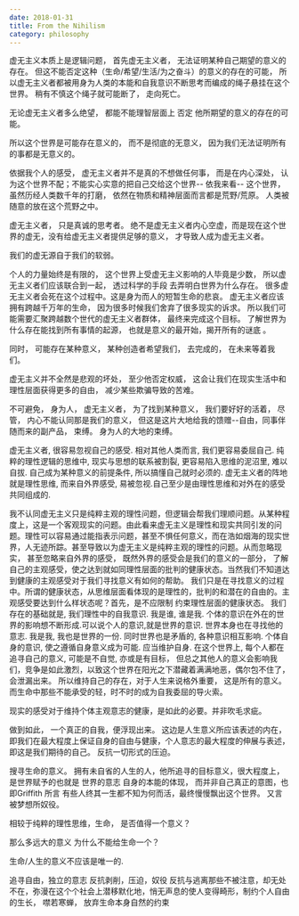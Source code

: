 ```yaml
---
date: 2018-01-31
title: From the Nihilism
category: philosophy
---
```


虚无主义本质上是逻辑问题， 首先虚无主义者， 无法证明某种自己期望的意义的存在。 但这不能否定这种（生命/希望/生活/为之奋斗）的意义的存在的可能， 所以虚无主义者都被用身为人类的本能和自我意识不断思考而编成的绳子悬挂在这个世界。 稍有不慎这个绳子就可能断了， 走向死亡。

无论虚无主义者多么绝望， 都能不能理智层面上 否定 他所期望的意义的存在的可能。

所以这个世界是可能存在意义的， 而不是彻底的无意义， 因为我们无法证明所有的事都是无意义的。  

依据我个人的感受， 虚无主义者并不是真的不想做任何事， 而是在内心深处， 认为这个世界不配；不能实心实意的把自己交给这个世界-- 依我来看-- 这个世界， 虽然历经人类数千年的打磨， 依然在物质和精神层面而言都是荒野/荒原。 人类被随意的放在这个荒野之中。

虚无主义者， 只是真诚的思考者。 绝不是虚无主义者内心空虚，而是现在这个世界的虚无，没有给虚无主义者提供足够的意义， 才导致人成为虚无主义者。

我们的虚无源自于我们的软弱。

个人的力量始终是有限的， 这个世界上受虚无主义影响的人毕竟是少数， 所以虚无主义者们应该联合到一起， 透过科学的手段 去弄明白世界为什么存在。 很多虚无主义者会死在这个过程中。这是身为而人的短暂生命的悲哀。 虚无主义者应该拥有跨越千万年的生命， 因为很多时候我们舍弃了很多现实的诉求。 所以我们可能需要汇聚跨越数个世代的虚无主义者群体， 最终来完成这个目标。 了解世界为什么存在能找到所有事情的起源， 也就是意义的最开始，揭开所有的谜底 。

同时， 可能存在某种意义， 某种创造者希望我们， 去完成的， 在未来等着我们。

虚无主义并不全然是悲观的坏处， 至少他否定权威， 这会让我们在现实生活中和理性层面获得更多的自由， 减少某些欺骗导致的苦难。

不可避免， 身为人， 虚无主义者， 为了找到某种意义， 我们要好好的活着， 尽管， 内心不能认同那是我们的意义， 但这是这片大地给我的馈赠--自由，同事伴随而来的副产品， 束缚。 身为人的大地的束缚。

虚无主义者, 很容易忽视自己的感受. 相对其他人类而言, 我们更容易委屈自己. 纯粹的理性逻辑的思维中, 现实与思想的联系被割裂, 更容易陷入思维的泥沼里, 难以自拔. 自己成为某种意义的前提条件, 所以搞懂自己就时必须的. 虚无主义者的阵地就是理性思维, 而来自外界感受, 易被忽视.自己至少是由理性思维和对外在的感受共同组成的.

我不认同虚无主义只是纯粹主观的理性问题，但逻辑会帮我们理顺问题。从某种程度上，这是一个客观现实的问题。由此看来虚无主义是理性和现实共同引发的问题。理性可以容易通过能指表示问题，甚至不惧任何意义，而在浩如烟海的现实世界，人无迹所踪。甚至导致以为虚无主义是纯粹主观的理性的问题。从而忽略现实， 甚至忽略来自外界的感受， 既然外界的感受会是我们的意义的一部分， 了解自己的主观感受，使之达到就如同理性层面的批判的健康状态。当然我们不知道达到健康的主观感受对于我们寻找意义有如何的帮助。 我们只是在寻找意义的过程中。所谓的健康状态，从思维层面看体现的是理性的，批判的和潜在的自由的。主观感受要达到什么样状态呢？首先，是不应限制 约束理性层面的健康状态。 我们存在的基础就是, 我们理性中的自我意识. 我是谁, 谁是我. 个体的意识在外在的世界的影响想不断形成.可以说个人的意识,就是世界的意识. 世界本身也在寻找他的意志. 我是我, 我也是世界的一份.  同时世界也是矛盾的, 各种意识相互影响. 个体自身的意识, 使之遵循自身意义成为可能. 应当维护自身.  在这个世界上, 每个人都在追寻自己的意义, 可能是不自觉, 亦或是有目标， 但总之其他人的意义会影响我们，竞争是如此激烈，以致这个世界在阳光之下潜藏着满满地恶，偶尔包不住了，会泄漏出来。 所以维持自己的存在，对于人生来说格外重要， 这是所有的意义。 而生命中那些不能承受的轻，时不时的成为自我委屈的导火索。

现实的感受对于维持个体主观意志的健康，是如此的必要。并非吹毛求疵。

做到如此， 一个真正的自我，便浮现出来。 这边是人生意义所应该表述的内在，即我们在最大程度上保证自身的自由与健康，个人意志的最大程度的伸展与表述，即这是我们期待的自己。 反抗一切形式的压迫。

搜寻生命的意义。 拥有未自省的人生的人，他所追寻的目标意义，很大程度上，是世界赋予的也就是 世界的意志 自身的本能的体现， 而并非自己真正的意图，也即Griffith 所言 有些人终其一生都不知为何而活，最终慢慢飘出这个世界。 又言 被梦想所奴役。

相较于纯粹的理性思维，生命， 是否值得一个意义？

那么多远大的意义 为什么不能给生命一个？ 

生命/人生的意义不应该是唯一的.

追寻自由，独立的意志
反抗剥削，压迫，奴役
反抗与逃离那些不被注意，却无处不在，弥漫在这个个社会上潜移默化地，悄无声息的使人变得畸形，制约个人自由的生长， 噤若寒蝉， 放弃生命本身自然的约束

